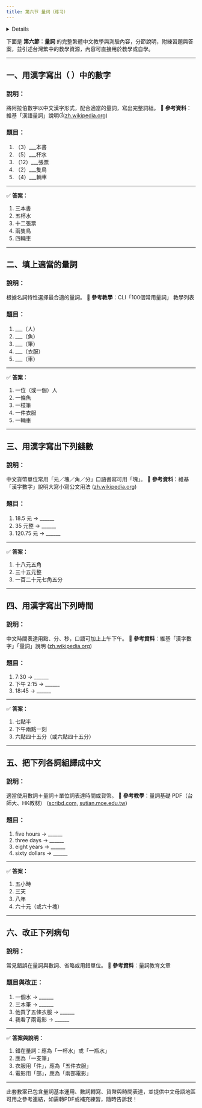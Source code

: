 ```yaml
---
title: 第六节 量词（练习）
---
```


<details>

```md

# 第六节 量词

## 一，用汉字写出（ ）中的数字。

## 二，填上适当的量词。

## 三，用汉字写出下列钱数。

## 四，用汉字写出下列时间。

## 五，把下列各词组译成中文。

## 六，改正下列病句。

```
</details>

下面是 **第六節：量詞** 的完整繁體中文教學與測驗內容，分節說明，附練習題與答案，並引述台灣繁中的教學資源，內容可直接用於教學或自學。

---

## 一、用漢字寫出（ ）中的數字

### 說明：

將阿拉伯數字以中文漢字形式，配合適當的量詞，寫出完整詞組。
📘 **參考資料**：維基「漢語量詞」說明([zh.wikipedia.org][1])

### 題目：

1. （3）\_\_\_本書
2. （5）\_\_\_杯水
3. （12）\_\_\_張票
4. （2）\_\_\_隻鳥
5. （4）\_\_\_輛車

---

✅ **答案：**

1. 三本書
2. 五杯水
3. 十二張票
4. 兩隻鳥
5. 四輛車

---

## 二、填上適當的量詞

### 說明：

根據名詞特性選擇最合適的量詞。
📘 **參考教學**：CLI「100個常用量詞」 教學列表&#x20;

### 題目：

1. \_\_\_（人）
2. \_\_\_（魚）
3. \_\_\_（筆）
4. \_\_\_（衣服）
5. \_\_\_（車）

---

✅ **答案：**

1. 一位（或一個）人
2. 一條魚
3. 一枝筆
4. 一件衣服
5. 一輛車

---

## 三、用漢字寫出下列錢數

### 說明：

中文貨幣單位常用「元／塊／角／分」口語書寫可用「塊」。
📘 **參考資料**：維基「漢字數字」說明大寫小寫公文用法 ([zh.wikipedia.org][1])

### 題目：

1. 18.5 元 → \_\_\_\_\_\_
2. 35 元整 → \_\_\_\_\_\_
3. 120.75 元 → \_\_\_\_\_\_

---

✅ **答案：**

1. 十八元五角
2. 三十五元整
3. 一百二十元七角五分

---

## 四、用漢字寫出下列時間

### 說明：

中文時間表達用點、分、秒，口語可加上上午下午。
📘 **參考資料**：維基「漢字數字」「量詞」說明 ([zh.wikipedia.org][1])

### 題目：

1. 7:30 → \_\_\_\_\_\_
2. 下午 2:15 → \_\_\_\_\_\_
3. 18:45 → \_\_\_\_\_\_

---

✅ **答案：**

1. 七點半
2. 下午兩點一刻
3. 六點四十五分（或六點四十五分）

---

## 五、把下列各詞組譯成中文

### 說明：

適當使用數詞＋量詞＋單位詞表達時間或貨幣。
📘 **參考教學**：量詞基礎 PDF（台師大、HK教材） ([scribd.com][2], [sutian.moe.edu.tw][3])

### 題目：

1. five hours → \_\_\_\_\_\_
2. three days → \_\_\_\_\_\_
3. eight years → \_\_\_\_\_\_
4. sixty dollars → \_\_\_\_\_\_

---

✅ **答案：**

1. 五小時
2. 三天
3. 八年
4. 六十元（或六十塊）

---

## 六、改正下列病句

### 說明：

常見錯誤在量詞與數詞、省略或用錯單位。
📘 **參考資料**：量詞教育文章&#x20;

### 題目與改正：

1. 一個水 → \_\_\_\_\_\_
2. 三本筆 → \_\_\_\_\_\_
3. 他買了五條衣服 → \_\_\_\_\_\_
4. 我看了兩電影 → \_\_\_\_\_\_

---

✅ **答案與說明：**

1. 錯在量詞：應為「一杯水」或「一瓶水」
2. 應為「一支筆」
3. 衣服用「件」，應為「五件衣服」
4. 電影用「部」，應為「兩部電影」

---

此套教案已包含量詞基本運用、數詞轉寫、貨幣與時間表達，並提供中文母語地區可用之參考連結，如需轉PDF或補充練習，隨時告訴我！

[1]: https://zh.wikipedia.org/zh-tw/%E6%B1%89%E5%AD%97%E6%95%B0%E5%AD%97?utm_source=chatgpt.com "漢字數字- 維基百科，自由的百科全書"
[2]: https://www.scribd.com/document/456807010/%E9%87%8F%E8%A9%9E%E6%95%99%E5%AD%B8%E6%8E%92%E5%BA%8F-pdf?utm_source=chatgpt.com "量詞教學排序PDF - Scribd"
[3]: https://sutian.moe.edu.tw/und-hani/hunlui/100/?iahbe=7&pitsoo=20&utm_source=chatgpt.com "數詞、量詞-分類索引 - 教育部臺灣台語常用詞辭典"
